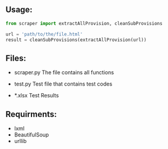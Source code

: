 ## Usage:
```python
from scraper import extractAllProvision, cleanSubProvisions

url = 'path/to/the/file.html'
result = cleanSubProvisions(extractAllProvision(url))
```

## Files:
- scraper.py
  The file contains all functions

- test.py
  Test file that contains test codes

- *.xlsx
  Test Results

## Requirments:
- lxml
- BeautifulSoup
- urllib
